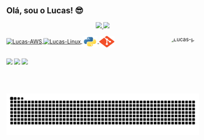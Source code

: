 ## Olá, sou o Lucas! :sunglasses:
<div align="center">
  <a href="https://github.com/FarinhaProgrammer">
  <img height="180em" src="https://github-readme-stats.vercel.app/api?username=FarinhaProgrammer&show_icons=true&theme=dracula&include_all_commits=true&count_private=true"/>
  <img height="180em" src="https://github-readme-stats.vercel.app/api/top-langs/?username=FarinhaProgrammer&layout=compact&langs_count=7&theme=dracula"/>
</div>
<div style="display: inline_block"><br>
  <img align="center" alt="Lucas-AWS" height="30" width="40" src="https://cdn.jsdelivr.net/gh/devicons/devicon/icons/amazonwebservices/amazonwebservices-original.svg"/>
  <img align="center" alt="Lucas-Linux" height="30" width="40" src="https://cdn.jsdelivr.net/gh/devicons/devicon/icons/linux/linux-original.svg"/>
  <img align="center" alt="Lucas-Python" height="30" width="40" src="https://raw.githubusercontent.com/devicons/devicon/master/icons/python/python-original.svg">
  <img align="center" alt="Lucas-Git" height="30" width="40" src="https://raw.githubusercontent.com/devicons/devicon/master/icons/git/git-original.svg">
  <img align="right" alt="Lucas-pic" height="150" style="border-radius:50px;" src="https://github.com/TheDudeThatCode/TheDudeThatCode/blob/master/Assets/Developer.gif?raw=true">
</div>

  ##

<div> 
  <a href="https://www.instagram.com/fariaas_0/" target="_blank"><img src="https://img.shields.io/badge/-Instagram-%23E4405F?style=for-the-badge&logo=instagram&logoColor=white" target="_blank"></a>
 <a href = "mailto:programmer.lucas.teixeira@gmail.com"><img src="https://img.shields.io/badge/-Gmail-%23333?style=for-the-badge&logo=gmail&logoColor=white" target="_blank"></a>
  <a href="https://www.linkedin.com/in/lucas-de-farias-teixeira-0844a1215/" target="_blank"><img src="https://img.shields.io/badge/-LinkedIn-%230077B5?style=for-the-badge&logo=linkedin&logoColor=white" target="_blank"></a> 

![Snake animation](https://github.com/FarinhaProgrammer/FarinhaProgrammer/blob/output/github-contribution-grid-snake.svg)
</div>
